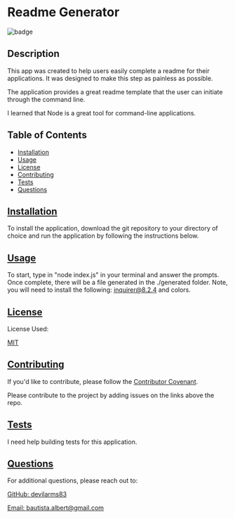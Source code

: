 # Readme Generator

  ![badge](https://img.shields.io/badge/license-MIT-success)
  
  ## Description
  
  This app was created to help users easily complete a readme for their applications. It was designed to make this step as painless as possible.

  The application provides a great readme template that the user can initiate through the command line.

  I learned that Node is a great tool for command-line applications.
  
  ## Table of Contents 
  
  - [Installation](#installation)
  - [Usage](#usage)
  - [License](#license)
  - [Contributing](#contributing)
  - [Tests](#tests)
  - [Questions](#questions)
  
  ## [Installation](#table-of-contents)
  
  To install the application, download the git repository to your directory of choice and run the application by following the instructions below.
  
  ## [Usage](#table-of-contents)
  
  To start, type in "node index.js" in your terminal and answer the prompts. Once complete, there will be a file generated in the ./generated folder. Note, you will need to install the following: inquirer@8.2.4 and colors.
  
  
  ## [License](#table-of-contents)

  License Used:
  
  [MIT](https://choosealicense.com/licenses/mit)
    

  ## [Contributing](#table-of-contents)
  
  If you'd like to contribute, please follow the [Contributor Covenant](https://www.contributor-covenant.org/).

  Please contribute to the project by adding issues on the links above the repo.

  ## [Tests](#table-of-contents)
  
  I need help building tests for this application.
  
  ## [Questions](#table-of-contents)
  
  For additional questions, please reach out to:

  [GitHub: devilarms83](https://github.com/devilarms83)

  [Email: bautista.albert@gmail.com](mailto:bautista.albert@gmail.com)


